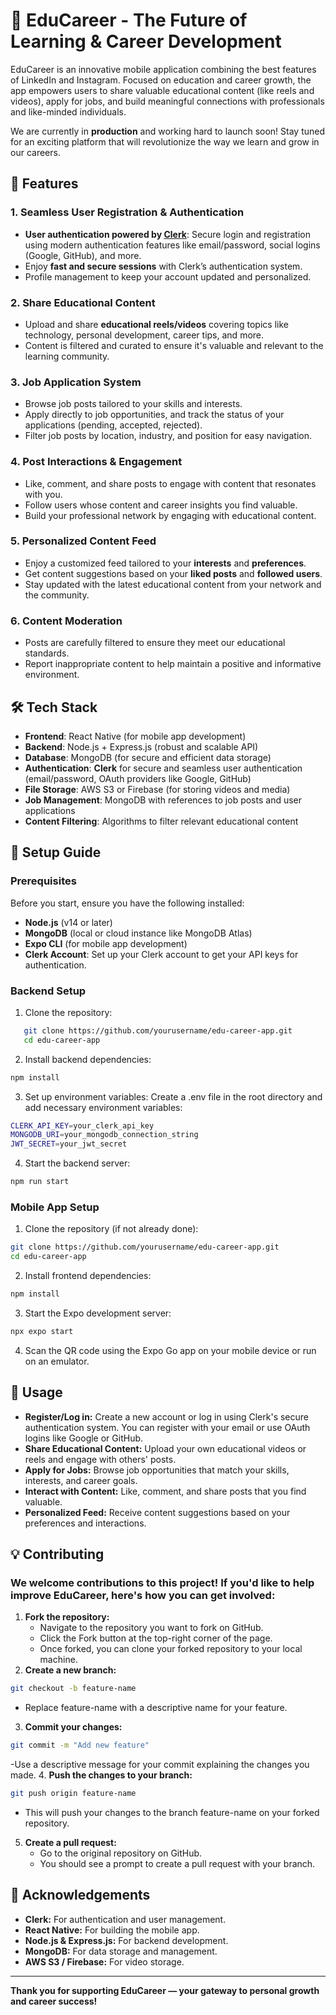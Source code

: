 # 🚀 EduCareer - The Future of Learning & Career Development

EduCareer is an innovative mobile application combining the best features of LinkedIn and Instagram. Focused on education and career growth, the app empowers users to share valuable educational content (like reels and videos), apply for jobs, and build meaningful connections with professionals and like-minded individuals.

We are currently in **production** and working hard to launch soon! Stay tuned for an exciting platform that will revolutionize the way we learn and grow in our careers.

## 🌟 Features

### 1. **Seamless User Registration & Authentication**

- **User authentication powered by [Clerk](https://clerk.dev/)**: Secure login and registration using modern authentication features like email/password, social logins (Google, GitHub), and more.
- Enjoy **fast and secure sessions** with Clerk’s authentication system.
- Profile management to keep your account updated and personalized.

### 2. **Share Educational Content**

- Upload and share **educational reels/videos** covering topics like technology, personal development, career tips, and more.
- Content is filtered and curated to ensure it's valuable and relevant to the learning community.

### 3. **Job Application System**

- Browse job posts tailored to your skills and interests.
- Apply directly to job opportunities, and track the status of your applications (pending, accepted, rejected).
- Filter job posts by location, industry, and position for easy navigation.

### 4. **Post Interactions & Engagement**

- Like, comment, and share posts to engage with content that resonates with you.
- Follow users whose content and career insights you find valuable.
- Build your professional network by engaging with educational content.

### 5. **Personalized Content Feed**

- Enjoy a customized feed tailored to your **interests** and **preferences**.
- Get content suggestions based on your **liked posts** and **followed users**.
- Stay updated with the latest educational content from your network and the community.

### 6. **Content Moderation**

- Posts are carefully filtered to ensure they meet our educational standards.
- Report inappropriate content to help maintain a positive and informative environment.

## 🛠️ Tech Stack

- **Frontend**: React Native (for mobile app development)
- **Backend**: Node.js + Express.js (robust and scalable API)
- **Database**: MongoDB (for secure and efficient data storage)
- **Authentication**: **Clerk** for secure and seamless user authentication (email/password, OAuth providers like Google, GitHub)
- **File Storage**: AWS S3 or Firebase (for storing videos and media)
- **Job Management**: MongoDB with references to job posts and user applications
- **Content Filtering**: Algorithms to filter relevant educational content

## 🔧 Setup Guide

### Prerequisites

Before you start, ensure you have the following installed:

- **Node.js** (v14 or later)
- **MongoDB** (local or cloud instance like MongoDB Atlas)
- **Expo CLI** (for mobile app development)
- **Clerk Account**: Set up your Clerk account to get your API keys for authentication.

### Backend Setup

1. Clone the repository:

```bash
   git clone https://github.com/yourusername/edu-career-app.git
   cd edu-career-app
```

2. Install backend dependencies:

```bash
npm install
```

3. Set up environment variables:
   Create a .env file in the root directory and add necessary environment variables:

```bash
CLERK_API_KEY=your_clerk_api_key
MONGODB_URI=your_mongodb_connection_string
JWT_SECRET=your_jwt_secret
```

4. Start the backend server:

```bash
npm run start
```

### Mobile App Setup

1. Clone the repository (if not already done):

```bash
git clone https://github.com/yourusername/edu-career-app.git
cd edu-career-app
```

2. Install frontend dependencies:

```bash
npm install
```

3. Start the Expo development server:

```bash
npx expo start
```

4. Scan the QR code using the Expo Go app on your mobile device or run on an emulator.

## 📱 Usage

- **Register/Log in:** Create a new account or log in using Clerk's secure authentication system. You can register with your email or use OAuth logins like Google or GitHub.
- **Share Educational Content:** Upload your own educational videos or reels and engage with others' posts.
- **Apply for Jobs:** Browse job opportunities that match your skills, interests, and career goals.
- **Interact with Content:** Like, comment, and share posts that you find valuable.
- **Personalized Feed:** Receive content suggestions based on your preferences and interactions.

## 💡 Contributing

### We welcome contributions to this project! If you'd like to help improve EduCareer, here's how you can get involved:

1. **Fork the repository:**
   - Navigate to the repository you want to fork on GitHub.
   - Click the Fork button at the top-right corner of the page.
   - Once forked, you can clone your forked repository to your local machine.
2. **Create a new branch:**

```bash
git checkout -b feature-name
```

- Replace feature-name with a descriptive name for your feature.

3. **Commit your changes:**

```bash
git commit -m "Add new feature"
```

-Use a descriptive message for your commit explaining the changes you made. 4. **Push the changes to your branch:**

```bash
git push origin feature-name
```

- This will push your changes to the branch feature-name on your forked repository.

5. **Create a pull request:**
   - Go to the original repository on GitHub.
   - You should see a prompt to create a pull request with your branch.

## 🤝 Acknowledgements

- **Clerk:** For authentication and user management.
- **React Native:** For building the mobile app.
- **Node.js & Express.js:** For backend development.
- **MongoDB:** For data storage and management.
- **AWS S3 / Firebase:** For video storage.

---

**Thank you for supporting EduCareer — your gateway to personal growth and career success!**
